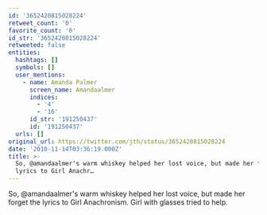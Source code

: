 ```yaml
---
id: '3652420815028224'
retweet_count: '0'
favorite_count: '0'
id_str: '3652420815028224'
retweeted: false
entities:
  hashtags: []
  symbols: []
  user_mentions:
    - name: Amanda Palmer
      screen_name: Amandaalmer
      indices:
        - '4'
        - '16'
      id_str: '191250437'
      id: '191250437'
  urls: []
original_url: https://twitter.com/jth/status/3652420815028224
date: '2010-11-14T03:36:19.000Z'
title: >-
  So, @amandaalmer's warm whiskey helped her lost voice, but made her forget the
  lyrics to Girl Anachr…
---
```


So, @amandaalmer's warm whiskey helped her lost voice, but made her forget the lyrics to Girl Anachronism. Girl with glasses tried to help.